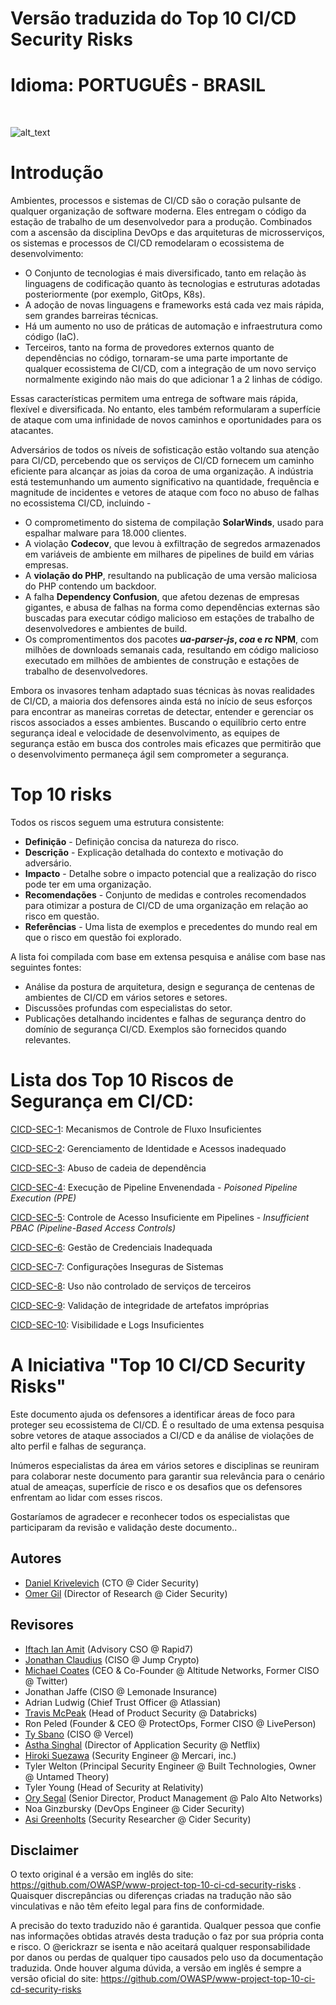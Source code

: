 
# Versão traduzida do Top 10 CI/CD Security Risks
# Idioma: PORTUGUÊS - BRASIL
<br />

![alt_text](assets/images/risks.png)
# Introdução

Ambientes, processos e sistemas de CI/CD são o coração pulsante de qualquer organização de software moderna. Eles entregam o código da estação de trabalho de um desenvolvedor para a produção. Combinados com a ascensão da disciplina DevOps e das arquiteturas de microsserviços, os sistemas e processos de CI/CD remodelaram o ecossistema de desenvolvimento:

* O Conjunto de tecnologias é mais diversificado, tanto em relação às linguagens de codificação quanto às tecnologias e estruturas adotadas posteriormente (por exemplo, GitOps, K8s).
* A adoção de novas linguagens e frameworks está cada vez mais rápida, sem grandes barreiras técnicas.
* Há um aumento no uso de práticas de automação e infraestrutura como código (IaC).
* Terceiros, tanto na forma de provedores externos quanto de dependências no código, tornaram-se uma parte importante de qualquer ecossistema de CI/CD, com a integração de um novo serviço normalmente exigindo não mais do que adicionar 1 a 2 linhas de código.

Essas características permitem uma entrega de software mais rápida, flexível e diversificada. No entanto, eles também reformularam a superfície de ataque com uma infinidade de novos caminhos e oportunidades para os atacantes.

Adversários de todos os níveis de sofisticação estão voltando sua atenção para CI/CD, percebendo que os serviços de CI/CD fornecem um caminho eficiente para alcançar as joias da coroa de uma organização. A indústria está testemunhando um aumento significativo na quantidade, frequência e magnitude de incidentes e vetores de ataque com foco no abuso de falhas no ecossistema CI/CD, incluindo -

* O comprometimento do sistema de compilação **SolarWinds**, usado para espalhar malware para 18.000 clientes.
* A violação **Codecov**, que levou à exfiltração de segredos armazenados em variáveis de ambiente em milhares de pipelines de build em várias empresas.
* A **violação do PHP**, resultando na publicação de uma versão maliciosa do PHP contendo um backdoor.
* A falha **Dependency Confusion**, que afetou dezenas de empresas gigantes, e abusa de falhas na forma como dependências externas são buscadas para executar código malicioso em estações de trabalho de desenvolvedores e ambientes de build.
* Os compromentimentos dos pacotes **_ua-parser-js_, _coa_ e _rc_ NPM**, com milhões de downloads semanais cada, resultando em código malicioso executado em milhões de ambientes de construção e estações de trabalho de desenvolvedores.

Embora os invasores tenham adaptado suas técnicas às novas realidades de CI/CD, a maioria dos defensores ainda está no início de seus esforços para encontrar as maneiras corretas de detectar, entender e gerenciar os riscos associados a esses ambientes. Buscando o equilíbrio certo entre segurança ideal e velocidade de desenvolvimento, as equipes de segurança estão em busca dos controles mais eficazes que permitirão que o desenvolvimento permaneça ágil sem comprometer a segurança.

# Top 10 risks
Todos os riscos seguem uma estrutura consistente:

* **Definição** - Definição concisa da natureza do risco.
* **Descrição** - Explicação detalhada do contexto e motivação do adversário.
* **Impacto** - Detalhe sobre o impacto potencial que a realização do risco pode ter em uma organização.
* **Recomendações** - Conjunto de medidas e controles recomendados para otimizar a postura de CI/CD de uma organização em relação ao risco em questão.
* **Referências** - Uma lista de exemplos e precedentes do mundo real em que o risco em questão foi explorado.

A lista foi compilada com base em extensa pesquisa e análise com base nas seguintes fontes:

* Análise da postura de arquitetura, design e segurança de centenas de ambientes de CI/CD em vários setores e setores.
* Discussões profundas com especialistas do setor.
* Publicações detalhando incidentes e falhas de segurança dentro do domínio de segurança CI/CD. Exemplos são fornecidos quando relevantes.


# Lista dos Top 10 Riscos de Segurança em CI/CD:

[CICD-SEC-1](https://github.com/erickrazr/www-project-top-10-ci-cd-security-risks/blob/main/CICD-SEC-01-Mecanismos-de-Controle-de-Fluxo-Insuficiente-PT-BR.md): Mecanismos de Controle de Fluxo Insuficientes

[CICD-SEC-2](https://github.com/erickrazr/www-project-top-10-ci-cd-security-risks/blob/main/CICD-SEC-02-Gerenciamento-de-Identidade-e-Acessos-inadequado-PT-BR.md): Gerenciamento de Identidade e Acessos inadequado

[CICD-SEC-3](https://github.com/erickrazr/www-project-top-10-ci-cd-security-risks/blob/main/CICD-SEC-03-Abuso-de-cadeia-de-dependencia-PT-BR.md): Abuso de cadeia de dependência

[CICD-SEC-4](https://github.com/erickrazr/www-project-top-10-ci-cd-security-risks/blob/main/CICD-SEC-04-Poisoned-Pipeline-Execution-PT-BR.md): Execução de Pipeline Envenendada - *Poisoned Pipeline Execution (PPE)*

[CICD-SEC-5](https://github.com/erickrazr/www-project-top-10-ci-cd-security-risks/blob/main/CICD-SEC-05-PBAC-Insuficiente-PT-BR.md): Controle de Acesso Insuficiente em Pipelines - *Insufficient PBAC (Pipeline-Based Access Controls)*

[CICD-SEC-6](https://github.com/erickrazr/www-project-top-10-ci-cd-security-risks/blob/main/CICD-SEC-06-Gestao-de-Credenciais-Inadequadas-PT-BR.md): Gestão de Credenciais Inadequada

[CICD-SEC-7](https://github.com/erickrazr/www-project-top-10-ci-cd-security-risks/blob/main/CICD-SEC-07-Configuracoes-Inseguras-de-Sistemas-PT-BR.md): Configurações Inseguras de Sistemas

[CICD-SEC-8](https://github.com/erickrazr/www-project-top-10-ci-cd-security-risks/blob/main/CICD-SEC-08-Uso-nao-controlado-de-servicos-de-terceiros-PT-BR.md): Uso não controlado de serviços de terceiros

[CICD-SEC-9](https://github.com/erickrazr/www-project-top-10-ci-cd-security-risks/blob/main/CICD-SEC-09-Validacao-de-integridade-de-artefatos-improprias-PT-BR.md): Validação de integridade de artefatos impróprias

[CICD-SEC-10](https://github.com/erickrazr/www-project-top-10-ci-cd-security-risks/blob/main/CICD-SEC-10-Visibilidade-e-Logs-Insuficientes-PT-BR.md): Visibilidade e Logs Insuficientes


#  A Iniciativa "Top 10 CI/CD Security Risks" 

Este documento ajuda os defensores a identificar áreas de foco para proteger seu ecossistema de CI/CD. É o resultado de uma extensa pesquisa sobre vetores de ataque associados a CI/CD e da análise de violações de alto perfil e falhas de segurança.

Inúmeros especialistas da área em vários setores e disciplinas se reuniram para colaborar neste documento para garantir sua relevância para o cenário atual de ameaças, superfície de risco e os desafios que os defensores enfrentam ao lidar com esses riscos.

Gostaríamos de agradecer e reconhecer todos os especialistas que participaram da revisão e validação deste documento..


## Autores

* [Daniel Krivelevich](https://twitter.com/Dkrivelev) (CTO @ Cider Security)
* [Omer Gil](https://twitter.com/omer_gil) (Director of Research @ Cider Security)


## Revisores

* [Iftach Ian Amit](https://twitter.com/iiamit) (Advisory CSO @ Rapid7)
* [Jonathan Claudius](https://twitter.com/claudijd) (CISO @ Jump Crypto)
* [Michael Coates](https://twitter.com/_mwc) (CEO & Co-Founder @ Altitude Networks, Former CISO @ Twitter)
* Jonathan Jaffe (CISO @ Lemonade Insurance)
* Adrian Ludwig (Chief Trust Officer @ Atlassian)
* [Travis McPeak](https://twitter.com/travismcpeak) (Head of Product Security @ Databricks)
* Ron Peled (Founder & CEO @ ProtectOps, Former CISO @ LivePerson)
* [Ty Sbano](https://twitter.com/tysbano) (CISO @ Vercel)
* [Astha Singhal](https://twitter.com/astha_singhal) (Director of Application Security @ Netflix)
* [Hiroki Suezawa](https://twitter.com/rung) (Security Engineer @ Mercari, inc.)
* Tyler Welton (Principal Security Engineer @ Built Technologies, Owner @ Untamed Theory)
* Tyler Young (Head of Security at Relativity)
* [Ory Segal](https://twitter.com/orysegal) (Senior Director, Product Management @ Palo Alto Networks)
* Noa Ginzbursky (DevOps Engineer @ Cider Security)
* [Asi Greenholts](https://twitter.com/TupleType) (Security Researcher @ Cider Security)


## Disclaimer

O texto original é a versão em inglês do site: https://github.com/OWASP/www-project-top-10-ci-cd-security-risks . Quaisquer discrepâncias ou diferenças criadas na tradução não são vinculativas e não têm efeito legal para fins de conformidade.

A precisão do texto traduzido não é garantida. Qualquer pessoa que confie nas informações obtidas através desta tradução o faz por sua própria conta e risco. O @erickrazr se isenta e não aceitará qualquer responsabilidade por danos ou perdas de qualquer tipo causados pelo uso da documentação traduzida. Onde houver alguma dúvida, a versão em inglês é sempre a versão oficial do site: https://github.com/OWASP/www-project-top-10-ci-cd-security-risks